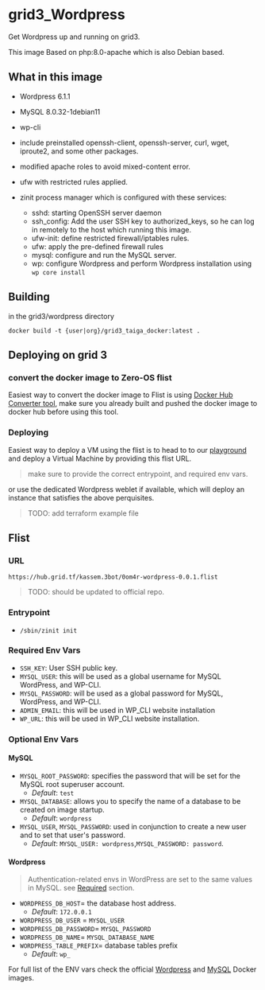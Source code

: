 # grid3_Wordpress

Get Wordpress up and running on grid3.

This image Based on php:8.0-apache which is also Debian based.

## What in this image

- Wordpress 6.1.1
- MySQL 8.0.32-1debian11
- wp-cli
- include preinstalled openssh-client, openssh-server, curl, wget, iproute2, and some other packages.
- modified apache roles to avoid mixed-content error.
- ufw with restricted rules applied.
- zinit process manager which is configured with these services:
  
  - sshd: starting OpenSSH server daemon
  - ssh_config: Add the user SSH key to authorized_keys, so he can log in remotely to the host which running this image.
  - ufw-init: define restricted firewall/iptables rules.
  - ufw: apply the pre-defined firewall rules
  - mysql: configure and run the MySQL server.
  - wp: configure Wordpress and perform Wordpress installation using `wp core install`

## Building

in the grid3/wordpress directory

`docker build -t {user|org}/grid3_taiga_docker:latest .`

## Deploying on grid 3

### convert the docker image to Zero-OS flist

Easiest way to convert the docker image to Flist is using [Docker Hub Converter tool](https://hub.grid.tf/docker-convert), make sure you already built and pushed the docker image to docker hub before using this tool.

### Deploying

Easiest way to deploy a VM using the flist is to head to to our [playground](https://play.grid.tf) and deploy a Virtual Machine by providing this flist URL.

> make sure to provide the correct entrypoint, and required env vars.

or use the dedicated Wordpress weblet if available, which will deploy an instance that satisfies the above perquisites.

> TODO: add terraform example file

## Flist

### URL

````
https://hub.grid.tf/kassem.3bot/0om4r-wordpress-0.0.1.flist
````

> TODO: should be updated to official repo.

### Entrypoint

- `/sbin/zinit init`

### Required Env Vars

- `SSH_KEY`: User SSH public key.
- `MYSQL_USER`: this will be used as a global username for MySQL WordPress, and WP-CLI.
- `MYSQL_PASSWORD`: will be used as a global password for MySQL, WordPress, and WP-CLI.
- `ADMIN_EMAIL`: this will be used in WP_CLI website installation
- `WP_URL`: this will be used in WP_CLI website installation.

### Optional Env Vars

#### MySQL

- `MYSQL_ROOT_PASSWORD`: specifies the password that will be set for the MySQL root superuser account.
  - _Default_: `test`
- `MYSQL_DATABASE`: allows you to specify the name of a database to be created on image startup.
  - _Default_: `wordpress`
- `MYSQL_USER`, `MYSQL_PASSWORD`: used in conjunction to create a new user and to set that user's password.
  - _Default_: `MYSQL_USER: wordpress`,`MYSQL_PASSWORD: password`.

#### Wordpress

> Authentication-related envs in WordPress are set to the same values in MySQL. see [Required](./README.md#required-env-vars) section.

- `WORDPRESS_DB_HOST`= the database host address.
  - _Default_: `172.0.0.1`
- `WORDPRESS_DB_USER` = `MYSQL_USER`
- `WORDPRESS_DB_PASSWORD`= `MYSQL_PASSWORD`
- `WORDPRESS_DB_NAME`= `MYSQL_DATABASE_NAME`
- `WORDPRESS_TABLE_PREFIX`= database tables prefix
  - _Default_: `wp_`
  
For full list of the ENV vars check the official [Wordpress](https://hub.docker.com/_/wordpress) and [MySQL](https://hub.docker.com/_/mysql) Docker images.

